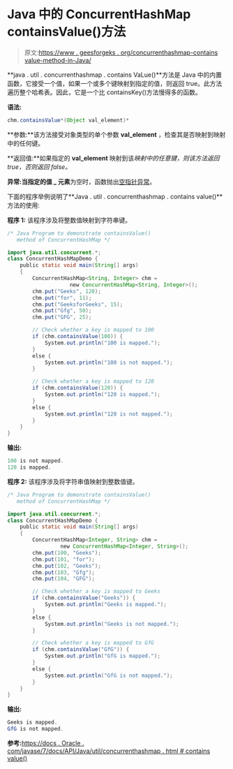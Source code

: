 # Java 中的 ConcurrentHashMap containsValue()方法

> 原文:[https://www . geesforgeks . org/concurrenthashmap-contains value-method-in-Java/](https://www.geeksforgeeks.org/concurrenthashmap-containsvalue-method-in-java/)

**java . util . concurrenthashmap . contains VaLue()**方法是 Java 中的内置函数，它接受一个值，如果一个或多个键映射到指定的值，则返回 true。此方法遍历整个哈希表。因此，它是一个比 containsKey()方法慢得多的函数。

**语法:**

```java
chm.containsValue*(Object val_element)*
```

**参数:**该方法接受对象类型的单个参数 **val_element** ，检查其是否映射到映射中的任何键。

**返回值:**如果指定的 **val_element** 映射到该*映射中的任意键，则该方法返回 true，否则返回 false。*

**异常:**当指定的**值 _ 元素**为空时，函数抛出[空指针异常](https://docs.oracle.com/javase/7/docs/api/java/lang/NullPointerException.html)。

下面的程序举例说明了**Java . util . concurrenthashmap . contains value()**方法的使用:

**程序 1:** 该程序涉及将整数值映射到字符串键。

```java
/* Java Program to demonstrate containsValue()
   method of ConcurrentHashMap */

import java.util.concurrent.*;
class ConcurrentHashMapDemo {
    public static void main(String[] args)
    {
        ConcurrentHashMap<String, Integer> chm = 
                    new ConcurrentHashMap<String, Integer>();
        chm.put("Geeks", 120);
        chm.put("for", 11);
        chm.put("GeeksforGeeks", 15);
        chm.put("Gfg", 50);
        chm.put("GFG", 25);

        // Check whether a key is mapped to 100
        if (chm.containsValue(100)) {
            System.out.println("100 is mapped.");
        }
        else {
            System.out.println("100 is not mapped.");
        }

        // Check whether a key is mapped to 120
        if (chm.containsValue(120)) {
            System.out.println("120 is mapped.");
        }
        else {
            System.out.println("120 is not mapped.");
        }
    }
}
```

**输出:**

```java
100 is not mapped.
120 is mapped.

```

**程序 2:** 该程序涉及将字符串值映射到整数值键。

```java
/* Java Program to demonstrate containsValue()
   method of ConcurrentHashMap */

import java.util.concurrent.*;
class ConcurrentHashMapDemo {
    public static void main(String[] args)
    {
        ConcurrentHashMap<Integer, String> chm = 
                 new ConcurrentHashMap<Integer, String>();
        chm.put(100, "Geeks");
        chm.put(101, "for");
        chm.put(102, "Geeks");
        chm.put(103, "Gfg");
        chm.put(104, "GFG");

        // Check whether a key is mapped to Geeks
        if (chm.containsValue("Geeks")) {
            System.out.println("Geeks is mapped.");
        }
        else {
            System.out.println("Geeks is not mapped.");
        }

        // Check whether a key is mapped to GfG
        if (chm.containsValue("GfG")) {
            System.out.println("GfG is mapped.");
        }
        else {
            System.out.println("GfG is not mapped.");
        }
    }
}
```

**输出:**

```java
Geeks is mapped.
GfG is not mapped.

```

**参考:**[https://docs . Oracle . com/javase/7/docs/API/Java/util/concurrenthashmap . html # contains value()](https://docs.oracle.com/javase/7/docs/api/java/util/concurrent/ConcurrentHashMap.html#containsValue(java.lang.Object))